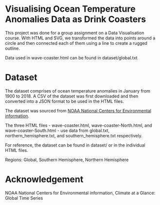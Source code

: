 # Visualising Ocean Temperature Anomalies Data as Drink Coasters
This project was done for a group assignment on a Data Visualisation course. With HTML and SVG, we transformed the data into points around a circle and then connected each of them using a line to create a rugged outline.



Data used in wave-coaster.html can be found in dataset/global.txt

# Dataset
The dataset comprises of ocean temperature anomalies in January from 1900 to 2018. A CSV of the dataset was first downloaded and then converted into a JSON format to be used in the HTML files. 

The dataset was sourced from [NOAA National Centers for Environmental information](https://www.ncdc.noaa.gov/cag/global/time-series/shem/ocean/1/1/1900-2018). 

The three HTML files - wave-coaster.html, wave-coaster-North.html, and wave-coaster-South.html - use data from global.txt, northern_hemisphere.txt, and southern_hemisphere.txt respectively.

For reference, the dataset can be found in dataset/ or in the individual HTML files.

Regions: Global, Southern Hemisphere, Northern Hemisphere

# Acknowledgement 


NOAA National Centers for Environmental information, Climate at a Glance: Global Time Series
